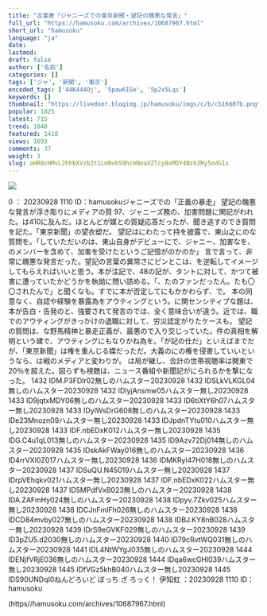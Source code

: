 ```yaml
---
title: "古憲寿「ジャニーズでの東京新聞・望記の醜悪な発言」"
full_url: "https://hamusoku.com/archives/10687967.html"
short_url: "hamusoku"
language: "ja"
date: 
lastmod: 
draft: false
author: ['名前']
categories: []
tags: ['ジャ', '新聞', '東京']
encoded_tags: ['44K444Oj', '5paw6IGe', '5p2x5Lqs']
keywords: []
thumbnail: "https://livedoor.blogimg.jp/hamusoku/imgs/c/b/cb16607b.png"
popular: 1825
latest: 715
trend: 1840
featured: 1418
views: 1693
comments: 37
weight: 3
slug: aHR0cHMvL2hhbXVzb2t1LmNvbS9hcmNoaXZlcy8xMDY4Nzk2Ny5odG1s
---
```


![](https://livedoor.blogimg.jp/hamusoku/imgs/c/b/cb16607b.png)

0 ： 20230928 1110 ID：hamusokuジャニーズでの「正義の暴走」 望記の醜悪な発言が浮き彫りにメディアの質 97、ジャニーズ務の、加害問題に関記がわれた。は410に及んだ。ほとんどが媒との質疑応答だったが、聞き逃すのでき質問を記た。「東京新聞」の望衣塑だ。 望記はにわたって持を披露で、東山之にのな質問を。「していただいのは、東山自身がデビューにで、ジャニー、加害なを、のメンバーを含めて、加害を受けたというご記憶がのかのか」 言で言って、非常に醜悪な発言だった。望記の言葉の異常さにピンとこは、を逆転してイメージしてもらえればいいと思う。本が注記で、48の記が、タントに対して、かつて被害に遭っていたかどうかを執拗に問い詰める。「、たのファンだったん。たも〇〇されたんで」と聞くなも。すでに本が否定してにもかかわらず、で。 本の同意なく、自認や経験を暴露為をアウティングという。に関センシティブな題は、本が告白・告発のと、強要されて発言のでは、全く意味合いが違う。近では、職でのアウティングがきっかけの退職に対して、労災認定がりたケースも。 望記の質問は、な野馬精神と暴走正義が、最悪ので入り交じっていた。件の真相を解明という建で、アウティングにもなりかね為を。「が記の仕だ」といえばまでだが、「東京新聞」は権を重んじる媒だっただ。大義のにの権を侵害していいというなら、は戦のメディアと変わりが。 は局が継し、合計の世帯視聴率は関東で20％を超えた。図らずも視聴は、ニュース番組や新聞記がにられるかを撃になった。 1432 IDM.P3FDlr02無しのハムスター20230928 1432 IDSLkVLKGL04無しのハムスター20230928 1432 IDlyjAnsmw05ハムスター無し20230928 1433 ID9jqtxMDY06無しのハムスター20230928 1433 ID6tiXtY6h07ハムスター無し20230928 1433 IDylWsDrG608無しのハムスター20230928 1433 IDe23Mnozn09ハムスター無し20230928 1433 IDJpdnTYtu010ハムスター無し20230928 1433 IDF.nbEDxK012ハムスター無し20230928 1435 IDG.C4u1qL013無しのハムスター20230928 1435 ID9Azv72Dj014無しのハムスター20230928 1435 IDskAkFWay016無しのハムスター20230928 1436 ID4rrVXI0Z017ハムスター無し20230928 1436 IDMKRyl47H018無しのハムスター20230928 1437 IDSuQU.N45019ハムスター無し20230928 1437 IDrpVEhqkv021ハムスター無し20230928 1437 IDF.nbEDxK022ハムスター無し20230928 1437 ID5MPdfVxB023無しのハムスター20230928 1438 IDA.ZAFmHy024無しのハムスター20230928 1438 IDpyv.7Zkv025ハムスター無し20230928 1438 IDCJnFmIFh026無しのハムスター20230928 1438 IDCD84mvby027無しのハムスター20230928 1438 IDBJ.KY8nB028ハムスター無し20230928 1439 IDrS9eGVKF029無しのハムスター20230928 1439 ID3pZU5.d2030無しのハムスター20230928 1440 ID79cRvtWQ031無しのハムスター20230928 1441 IDL4NtWYgJ035無しのハムスター20230928 1444 IDENjfVRjE036無しのハムスター20230928 1444 IDqa6wcGHl039ハムスター無し20230928 1445 IDfVGz5khB040ハムスター無し20230928 1445 IDS90UNDqI0ねんどろいど ぼっち ざ ろっく！ 伊知虹 ：20230928 1110 ID：hamusoku

(https//hamusoku.com/archives/10687967.html)
